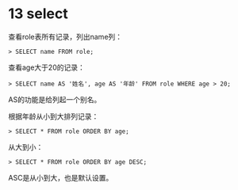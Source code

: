 # 13 select

查看role表所有记录，列出name列：

```
> SELECT name FROM role;
```

查看age大于20的记录：

```
> SELECT name AS '姓名', age AS '年龄' FROM role WHERE age > 20;
```

AS的功能是给列起一个别名。

根据年龄从小到大排列记录：

```
> SELECT * FROM role ORDER BY age;
```

从大到小：

```
> SELECT * FROM role ORDER BY age DESC;
```

ASC是从小到大，也是默认设置。
